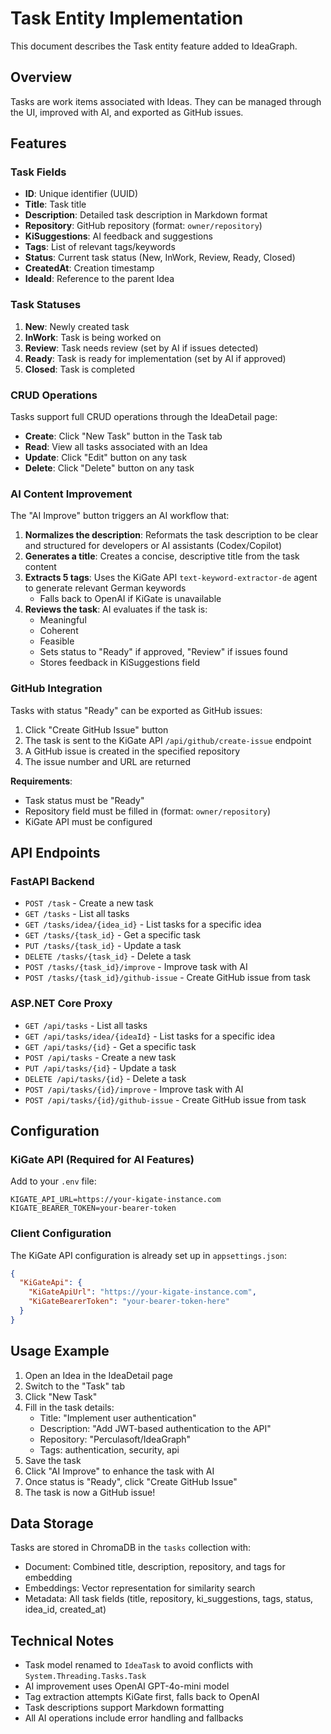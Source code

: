 # Task Entity Implementation

This document describes the Task entity feature added to IdeaGraph.

## Overview

Tasks are work items associated with Ideas. They can be managed through the UI, improved with AI, and exported as GitHub issues.

## Features

### Task Fields

- **ID**: Unique identifier (UUID)
- **Title**: Task title
- **Description**: Detailed task description in Markdown format
- **Repository**: GitHub repository (format: `owner/repository`)
- **KiSuggestions**: AI feedback and suggestions
- **Tags**: List of relevant tags/keywords
- **Status**: Current task status (New, InWork, Review, Ready, Closed)
- **CreatedAt**: Creation timestamp
- **IdeaId**: Reference to the parent Idea

### Task Statuses

1. **New**: Newly created task
2. **InWork**: Task is being worked on
3. **Review**: Task needs review (set by AI if issues detected)
4. **Ready**: Task is ready for implementation (set by AI if approved)
5. **Closed**: Task is completed

### CRUD Operations

Tasks support full CRUD operations through the IdeaDetail page:

- **Create**: Click "New Task" button in the Task tab
- **Read**: View all tasks associated with an Idea
- **Update**: Click "Edit" button on any task
- **Delete**: Click "Delete" button on any task

### AI Content Improvement

The "AI Improve" button triggers an AI workflow that:

1. **Normalizes the description**: Reformats the task description to be clear and structured for developers or AI assistants (Codex/Copilot)
2. **Generates a title**: Creates a concise, descriptive title from the task content
3. **Extracts 5 tags**: Uses the KiGate API `text-keyword-extractor-de` agent to generate relevant German keywords
   - Falls back to OpenAI if KiGate is unavailable
4. **Reviews the task**: AI evaluates if the task is:
   - Meaningful
   - Coherent
   - Feasible
   - Sets status to "Ready" if approved, "Review" if issues found
   - Stores feedback in KiSuggestions field

### GitHub Integration

Tasks with status "Ready" can be exported as GitHub issues:

1. Click "Create GitHub Issue" button
2. The task is sent to the KiGate API `/api/github/create-issue` endpoint
3. A GitHub issue is created in the specified repository
4. The issue number and URL are returned

**Requirements**:
- Task status must be "Ready"
- Repository field must be filled in (format: `owner/repository`)
- KiGate API must be configured

## API Endpoints

### FastAPI Backend

- `POST /task` - Create a new task
- `GET /tasks` - List all tasks
- `GET /tasks/idea/{idea_id}` - List tasks for a specific idea
- `GET /tasks/{task_id}` - Get a specific task
- `PUT /tasks/{task_id}` - Update a task
- `DELETE /tasks/{task_id}` - Delete a task
- `POST /tasks/{task_id}/improve` - Improve task with AI
- `POST /tasks/{task_id}/github-issue` - Create GitHub issue from task

### ASP.NET Core Proxy

- `GET /api/tasks` - List all tasks
- `GET /api/tasks/idea/{ideaId}` - List tasks for a specific idea
- `GET /api/tasks/{id}` - Get a specific task
- `POST /api/tasks` - Create a new task
- `PUT /api/tasks/{id}` - Update a task
- `DELETE /api/tasks/{id}` - Delete a task
- `POST /api/tasks/{id}/improve` - Improve task with AI
- `POST /api/tasks/{id}/github-issue` - Create GitHub issue from task

## Configuration

### KiGate API (Required for AI Features)

Add to your `.env` file:

```env
KIGATE_API_URL=https://your-kigate-instance.com
KIGATE_BEARER_TOKEN=your-bearer-token
```

### Client Configuration

The KiGate API configuration is already set up in `appsettings.json`:

```json
{
  "KiGateApi": {
    "KiGateApiUrl": "https://your-kigate-instance.com",
    "KiGateBearerToken": "your-bearer-token-here"
  }
}
```

## Usage Example

1. Open an Idea in the IdeaDetail page
2. Switch to the "Task" tab
3. Click "New Task"
4. Fill in the task details:
   - Title: "Implement user authentication"
   - Description: "Add JWT-based authentication to the API"
   - Repository: "Perculasoft/IdeaGraph"
   - Tags: authentication, security, api
5. Save the task
6. Click "AI Improve" to enhance the task with AI
7. Once status is "Ready", click "Create GitHub Issue"
8. The task is now a GitHub issue!

## Data Storage

Tasks are stored in ChromaDB in the `tasks` collection with:
- Document: Combined title, description, repository, and tags for embedding
- Embeddings: Vector representation for similarity search
- Metadata: All task fields (title, repository, ki_suggestions, tags, status, idea_id, created_at)

## Technical Notes

- Task model renamed to `IdeaTask` to avoid conflicts with `System.Threading.Tasks.Task`
- AI improvement uses OpenAI GPT-4o-mini model
- Tag extraction attempts KiGate first, falls back to OpenAI
- Task descriptions support Markdown formatting
- All AI operations include error handling and fallbacks
